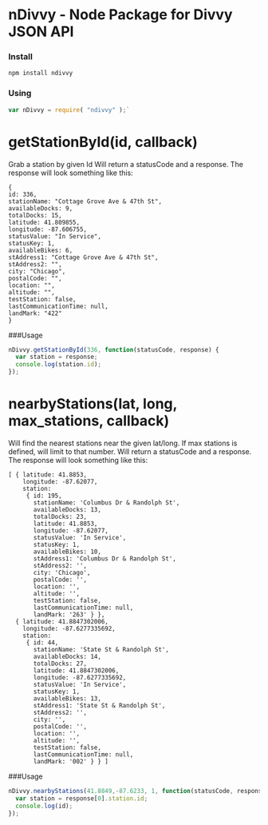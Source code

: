 nDivvy - Node Package for Divvy JSON API
===========================

### Install
```
npm install ndivvy
```

### Using


```javascript
var nDivvy = require( "ndivvy" );`
```


# getStationById(id, callback)

Grab a station by given Id
Will return a statusCode and a response.
The response will look something like this:
```
{
id: 336,
stationName: "Cottage Grove Ave & 47th St",
availableDocks: 9,
totalDocks: 15,
latitude: 41.809855,
longitude: -87.606755,
statusValue: "In Service",
statusKey: 1,
availableBikes: 6,
stAddress1: "Cottage Grove Ave & 47th St",
stAddress2: "",
city: "Chicago",
postalCode: "",
location: "",
altitude: "",
testStation: false,
lastCommunicationTime: null,
landMark: "422"
}
```

###Usage
```javascript
nDivvy.getStationById(336, function(statusCode, response) {
  var station = response;
  console.log(station.id);
});
```

# nearbyStations(lat, long, max_stations, callback)

Will find the nearest stations near the given lat/long.
If max stations is defined, will limit to that number.
Will return a statusCode and a response.
The response will look something like this:
```
[ { latitude: 41.8853,
    longitude: -87.62077,
    station: 
     { id: 195,
       stationName: 'Columbus Dr & Randolph St',
       availableDocks: 13,
       totalDocks: 23,
       latitude: 41.8853,
       longitude: -87.62077,
       statusValue: 'In Service',
       statusKey: 1,
       availableBikes: 10,
       stAddress1: 'Columbus Dr & Randolph St',
       stAddress2: '',
       city: 'Chicago',
       postalCode: '',
       location: '',
       altitude: '',
       testStation: false,
       lastCommunicationTime: null,
       landMark: '263' } },
  { latitude: 41.8847302006,
    longitude: -87.6277335692,
    station: 
     { id: 44,
       stationName: 'State St & Randolph St',
       availableDocks: 14,
       totalDocks: 27,
       latitude: 41.8847302006,
       longitude: -87.6277335692,
       statusValue: 'In Service',
       statusKey: 1,
       availableBikes: 13,
       stAddress1: 'State St & Randolph St',
       stAddress2: '',
       city: '',
       postalCode: '',
       location: '',
       altitude: '',
       testStation: false,
       lastCommunicationTime: null,
       landMark: '002' } } ]
```

###Usage
```javascript
nDivvy.nearbyStations(41.8849,-87.6233, 1, function(statusCode, response){
  var station = response[0].station.id;
  console.log(id);
});
```



